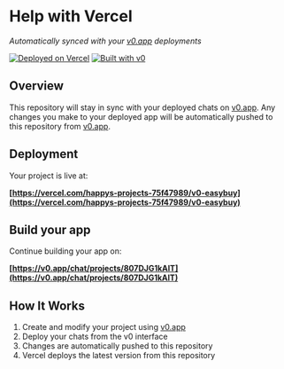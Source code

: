 # Help with Vercel

*Automatically synced with your [v0.app](https://v0.app) deployments*

[![Deployed on Vercel](https://img.shields.io/badge/Deployed%20on-Vercel-black?style=for-the-badge&logo=vercel)](https://vercel.com/happys-projects-75f47989/v0-easybuy)
[![Built with v0](https://img.shields.io/badge/Built%20with-v0.app-black?style=for-the-badge)](https://v0.app/chat/projects/807DJG1kAlT)

## Overview

This repository will stay in sync with your deployed chats on [v0.app](https://v0.app).
Any changes you make to your deployed app will be automatically pushed to this repository from [v0.app](https://v0.app).

## Deployment

Your project is live at:

**[https://vercel.com/happys-projects-75f47989/v0-easybuy](https://vercel.com/happys-projects-75f47989/v0-easybuy)**

## Build your app

Continue building your app on:

**[https://v0.app/chat/projects/807DJG1kAlT](https://v0.app/chat/projects/807DJG1kAlT)**

## How It Works

1. Create and modify your project using [v0.app](https://v0.app)
2. Deploy your chats from the v0 interface
3. Changes are automatically pushed to this repository
4. Vercel deploys the latest version from this repository